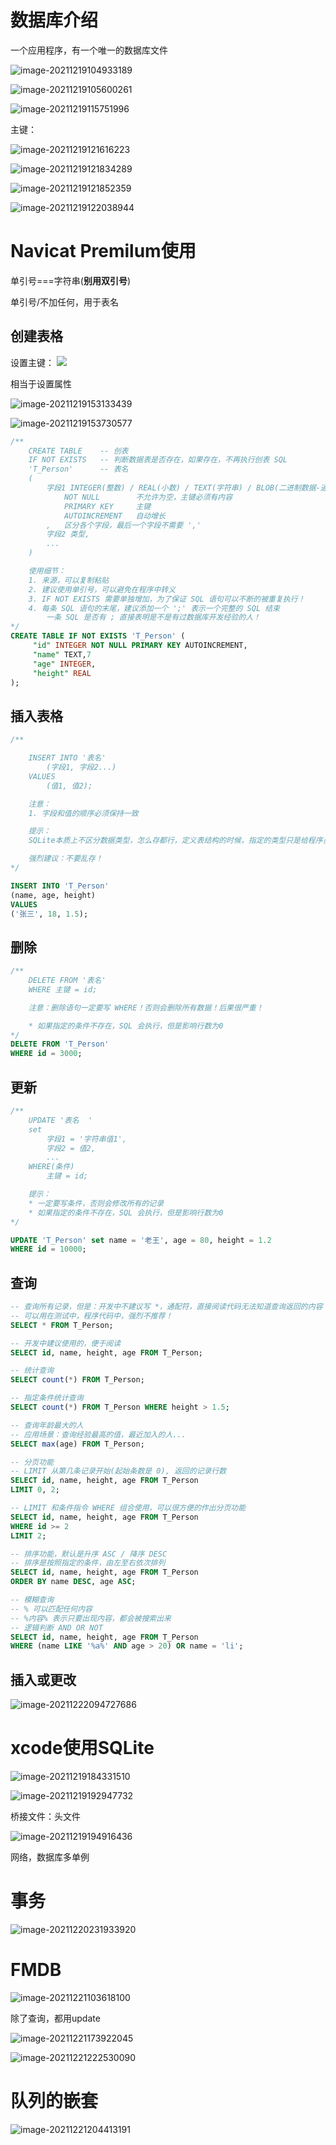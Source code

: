  # 数据库介绍

一个应用程序，有一个唯一的数据库文件

![image-20211219104933189](%E7%AC%94%E8%AE%B0.assets/image-20211219104933189.png)

![image-20211219105600261](%E7%AC%94%E8%AE%B0.assets/image-20211219105600261.png)

![image-20211219115751996](%E7%AC%94%E8%AE%B0.assets/image-20211219115751996.png)

主键：

![image-20211219121616223](%E7%AC%94%E8%AE%B0.assets/image-20211219121616223.png)

![image-20211219121834289](%E7%AC%94%E8%AE%B0.assets/image-20211219121834289.png)

![image-20211219121852359](%E7%AC%94%E8%AE%B0.assets/image-20211219121852359.png)

![image-20211219122038944](%E7%AC%94%E8%AE%B0.assets/image-20211219122038944.png)



# Navicat Premilum使用

单引号===字符串(**别用双引号**)

单引号/不加任何，用于表名  

## 创建表格

设置主键：
![ ](%E7%AC%94%E8%AE%B0.assets/image-20211219122138232.png)

相当于设置属性

![image-20211219153133439](%E7%AC%94%E8%AE%B0.assets/image-20211219153133439.png)

![image-20211219153730577](%E7%AC%94%E8%AE%B0.assets/image-20211219153730577.png)

```sql
/**
	CREATE TABLE 	-- 创表
	IF NOT EXISTS	-- 判断数据表是否存在，如果存在，不再执行创表 SQL
	'T_Person'		-- 表名
	(
		字段1 INTEGER(整数) / REAL(小数) / TEXT(字符串) / BLOB(二进制数据-通常不会保存在数据库中)
			NOT NULL		不允许为空，主键必须有内容
			PRIMARY KEY		主键
			AUTOINCREMENT	自动增长
		,	区分各个字段，最后一个字段不需要 ','
		字段2 类型,
		...
	)

	使用细节：
	1. 来源，可以复制粘贴
	2. 建议使用单引号，可以避免在程序中转义
	3. IF NOT EXISTS 需要单独增加，为了保证 SQL 语句可以不断的被重复执行！
	4. 每条 SQL 语句的末尾，建议添加一个 ';' 表示一个完整的 SQL 结束
		一条 SQL 是否有 ; 直接表明是不是有过数据库开发经验的人！
*/
CREATE TABLE IF NOT EXISTS 'T_Person' (
	 "id" INTEGER NOT NULL PRIMARY KEY AUTOINCREMENT,
	 "name" TEXT,7
	 "age" INTEGER,
	 "height" REAL
);
```

## 插入表格

```sql
/**

	INSERT INTO '表名'
		(字段1, 字段2...)
	VALUES
		(值1, 值2);

	注意：
	1. 字段和值的顺序必须保持一致

	提示：
	SQLite本质上不区分数据类型，怎么存都行，定义表结构的时候，指定的类型只是给程序员看的！

	强烈建议：不要乱存！
*/

INSERT INTO 'T_Person'
(name, age, height)
VALUES
('张三', 18, 1.5);
```

## 删除

```sql
/**
	DELETE FROM '表名'
	WHERE 主键 = id;

	注意：删除语句一定要写 WHERE！否则会删除所有数据！后果很严重！

	* 如果指定的条件不存在，SQL 会执行，但是影响行数为0
*/
DELETE FROM 'T_Person'
WHERE id = 3000;

```

## 更新 

```sql
/**
	UPDATE '表名	'
	set
		字段1 = '字符串值1',
		字段2 = 值2,
		...
	WHERE(条件)
		主键 = id;

	提示：
	* 一定要写条件，否则会修改所有的记录
	* 如果指定的条件不存在，SQL 会执行，但是影响行数为0
*/

UPDATE 'T_Person' set name = '老王', age = 80, height = 1.2 
WHERE id = 10000;
```

## 查询

```sql
-- 查询所有记录，但是：开发中不建议写 *，通配符，直接阅读代码无法知道查询返回的内容
-- 可以用在测试中，程序代码中，强烈不推荐！
SELECT * FROM T_Person;

-- 开发中建议使用的，便于阅读
SELECT id, name, height, age FROM T_Person;

-- 统计查询
SELECT count(*) FROM T_Person;

-- 指定条件统计查询
SELECT count(*) FROM T_Person WHERE height > 1.5;

-- 查询年龄最大的人
-- 应用场景：查询经验最高的值，最近加入的人...
SELECT max(age) FROM T_Person;

-- 分页功能
-- LIMIT 从第几条记录开始(起始条数是 0), 返回的记录行数
SELECT id, name, height, age FROM T_Person
LIMIT 0, 2;

-- LIMIT 和条件指令 WHERE 组合使用，可以很方便的作出分页功能
SELECT id, name, height, age FROM T_Person
WHERE id >= 2
LIMIT 2;

-- 排序功能，默认是升序 ASC / 降序 DESC
-- 排序是按照指定的条件，由左至右依次排列
SELECT id, name, height, age FROM T_Person
ORDER BY name DESC, age ASC;

-- 模糊查询
-- % 可以匹配任何内容 
-- %内容% 表示只要出现内容，都会被搜索出来
-- 逻辑判断 AND OR NOT
SELECT id, name, height, age FROM T_Person
WHERE (name LIKE '%a%' AND age > 20) OR name = 'li';

```

## 插入或更改

![image-20211222094727686](%E7%AC%94%E8%AE%B0.assets/image-20211222094727686.png)

# xcode使用SQLite

![image-20211219184331510](%E7%AC%94%E8%AE%B0.assets/image-20211219184331510.png)

![image-20211219192947732](%E7%AC%94%E8%AE%B0.assets/image-20211219192947732.png)

桥接文件：头文件

![image-20211219194916436](%E7%AC%94%E8%AE%B0.assets/image-20211219194916436.png)

网络，数据库多单例 

# 事务

![image-20211220231933920](%E7%AC%94%E8%AE%B0.assets/image-20211220231933920.png)

# FMDB

![image-20211221103618100](%E7%AC%94%E8%AE%B0.assets/image-20211221103618100.png)

除了查询，都用update

![image-20211221173922045](%E7%AC%94%E8%AE%B0.assets/image-20211221173922045.png)

 ![image-20211221222530090](%E7%AC%94%E8%AE%B0.assets/image-20211221222530090.png)

# 队列的嵌套

![image-20211221204413191](%E7%AC%94%E8%AE%B0.assets/image-20211221204413191.png)

